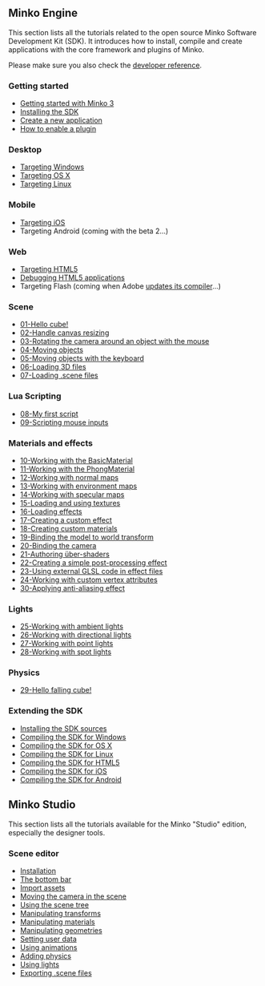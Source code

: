 Minko Engine
------------

This section lists all the tutorials related to the open source Minko Software Development Kit (SDK). It introduces how to install, compile and create applications with the core framework and plugins of Minko.

Please make sure you also check the [developer reference](http://doc.v3.minko.io/reference/).

### Getting started

-   [Getting started with Minko 3](../tutorial/Getting_started_with_Minko_3.md)
-   [Installing the SDK](../tutorial/Installing_the_SDK.md)
-   [Create a new application](../tutorial/Create_a_new_application.md)
-   [How to enable a plugin](../tutorial/How_to_enable_a_plugin.md)

### Desktop

-   [Targeting Windows](../tutorial/Targeting_Windows.md)
-   [Targeting OS X](../tutorial/Targeting_OS_X.md)
-   [Targeting Linux](../tutorial/Targeting_Linux.md)

### Mobile

-   [Targeting iOS](../tutorial/Targeting_iOS.md)
-   Targeting Android (coming with the beta 2...)

### Web

-   [Targeting HTML5](../tutorial/Targeting_HTML5.md)
-   [Debugging HTML5 applications](../tutorial/Debugging_HTML5_applications.md)
-   Targeting Flash (coming when Adobe [updates its compiler](https://github.com/adobe-flash/crossbridge/issues/28)...)

### Scene

-   [01-Hello cube!](../tutorial/01-Hello_cube!.md)
-   [02-Handle canvas resizing](../tutorial/02-Handle_canvas_resizing.md)
-   [03-Rotating the camera around an object with the mouse](../tutorial/03-Rotating_the_camera_around_an_object_with_the_mouse.md)
-   [04-Moving objects](../tutorial/04-Moving_objects.md)
-   [05-Moving objects with the keyboard](../tutorial/05-Moving_objects_with_the_keyboard.md)
-   [06-Loading 3D files](../tutorial/06-Loading_3D_files.md)
-   [07-Loading .scene files](../tutorial/07-Loading_.scene_files.md)

### Lua Scripting

-   [08-My first script](../tutorial/08-My_first_script.md)
-   [09-Scripting mouse inputs](../tutorial/09-Scripting_mouse_inputs.md)

### Materials and effects

-   [10-Working with the BasicMaterial](../tutorial/10-Working_with_the_BasicMaterial.md)
-   [11-Working with the PhongMaterial](../tutorial/11-Working_with_the_PhongMaterial.md)
-   [12-Working with normal maps ](../tutorial/12-Working_with_normal_maps.md)
-   [13-Working with environment maps ](../tutorial/13-Working_with_environment_maps.md)
-   [14-Working with specular maps](../tutorial/14-Working_with_specular_maps.md)
-   [15-Loading and using textures](../tutorial/15-Loading_and_using_textures.md)
-   [16-Loading effects](../tutorial/16-Loading_effects.md)
-   [17-Creating a custom effect](../tutorial/17-Creating_a_custom_effect.md)
-   [18-Creating custom materials](../tutorial/18-Creating_custom_materials.md)
-   [19-Binding the model to world transform](../tutorial/19-Binding_the_model_to_world_transform.md)
-   [20-Binding the camera](../tutorial/20-Binding_the_camera.md)
-   [21-Authoring über-shaders](../tutorial/21-Authoring_uber-shaders.md)
-   [22-Creating a simple post-processing effect](../tutorial/22-Creating_a_simple_post-processing_effect.md)
-   [23-Using external GLSL code in effect files](../tutorial/23-Using_external_GLSL_code_in_effect_files.md)
-   [24-Working with custom vertex attributes](../tutorial/24-Working_with_custom_vertex_attributes.md)
-   [30-Applying anti-aliasing effect](../tutorial/30-Applying_anti-aliasing_effect.md)

### Lights

-   [25-Working with ambient lights](../tutorial/25-Working_with_ambient_lights.md)
-   [26-Working with directional lights](../tutorial/26-Working_with_directional_lights.md)
-   [27-Working with point lights](../tutorial/27-Working_with_point_lights.md)
-   [28-Working with spot lights](../tutorial/28-Working_with_spot_lights.md)

### Physics

-   [29-Hello falling cube!](../tutorial/29-Hello_falling_cube!.md)

### Extending the SDK

-   [Installing the SDK sources](../tutorial/Installing_the_SDK_sources.md)
-   [Compiling the SDK for Windows](../tutorial/Compiling_the_SDK_for_Windows.md)
-   [Compiling the SDK for OS X](../tutorial/Compiling_the_SDK_for_OS_X.md)
-   [Compiling the SDK for Linux](../tutorial/Compiling_the_SDK_for_Linux.md)
-   [Compiling the SDK for HTML5](../tutorial/Compiling_the_SDK_for_HTML5.md)
-   [Compiling the SDK for iOS](../tutorial/Compiling_the_SDK_for_iOS.md)
-   [Compiling the SDK for Android](../tutorial/Compiling_the_SDK_for_Android.md)

Minko Studio
------------

This section lists all the tutorials available for the Minko "Studio" edition, especially the designer tools.

### Scene editor

-   [Installation](../tutorial/Installation.md)
-   [The bottom bar](../tutorial/The_bottom_bar.md)
-   [Import assets](../tutorial/Import_assets.md)
-   [Moving the camera in the scene](../tutorial/Moving_the_camera_in_the_scene.md)
-   [Using the scene tree](../tutorial/Using_the_scene_tree.md)
-   [Manipulating transforms](../tutorial/Manipulating_transforms.md)
-   [Manipulating materials](../tutorial/Manipulating_materials.md)
-   [Manipulating geometries](../tutorial/Manipulating_geometries.md)
-   [Setting user data](../tutorial/Setting_user_data.md)
-   [Using animations](../tutorial/Using_animations.md)
-   [Adding physics](../tutorial/Adding_physics.md)
-   [Using lights](../tutorial/Using_lights.md)
-   [Exporting .scene files](../tutorial/Exporting_.scene_files.md)

